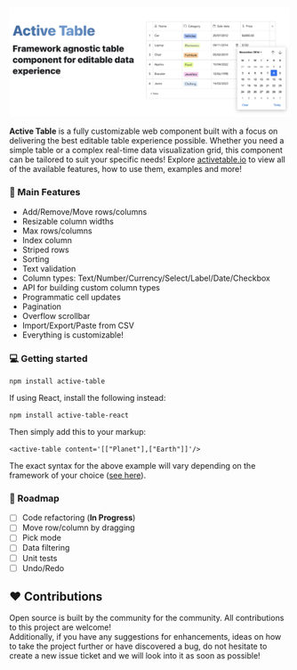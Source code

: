 <br />

![alt text](./assets/readme/title.png)

<b>Active Table</b> is a fully customizable web component built with a focus on delivering the best editable table experience possible. Whether you need a simple table or a complex real-time data visualization grid, this component can be tailored to suit your specific needs! Explore [activetable.io](https://activetable.io/) to view all of the available features, how to use them, examples and more!

### :rocket: Main Features

- Add/Remove/Move rows/columns
- Resizable column widths
- Max rows/columns
- Index column
- Striped rows
- Sorting
- Text validation
- Column types: Text/Number/Currency/Select/Label/Date/Checkbox
- API for building custom column types
- Programmatic cell updates
- Pagination
- Overflow scrollbar
- Import/Export/Paste from CSV
- Everything is customizable!

### :computer: Getting started

```
npm install active-table
```

If using React, install the following instead:

```
npm install active-table-react
```

Then simply add this to your markup:

```
<active-table content='[["Planet"],["Earth"]]'/>
```

The exact syntax for the above example will vary depending on the framework of your choice ([see here](https://activetable.io/examples/frameworks)).

### :dart: Roadmap

- [ ] Code refactoring (<b>In Progress</b>)
- [ ] Move row/column by dragging
- [ ] Pick mode
- [ ] Data filtering
- [ ] Unit tests
- [ ] Undo/Redo

## :heart: Contributions

Open source is built by the community for the community. All contributions to this project are welcome!
<br> Additionally, if you have any suggestions for enhancements, ideas on how to take the project further or have discovered a bug, do not hesitate to create a new issue ticket and we will look into it as soon as possible!
